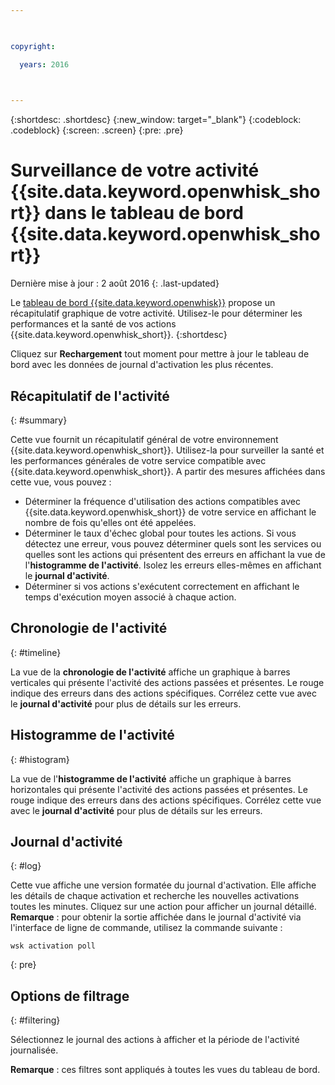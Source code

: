 ```yaml
---

 

copyright:

  years: 2016

 

---
```


{:shortdesc: .shortdesc}
{:new_window: target="_blank"}
{:codeblock: .codeblock}
{:screen: .screen}
{:pre: .pre}

# Surveillance de votre activité {{site.data.keyword.openwhisk_short}} dans le tableau de bord {{site.data.keyword.openwhisk_short}}
Dernière mise à jour : 2 août 2016
{: .last-updated}

Le [tableau de bord {{site.data.keyword.openwhisk}}](https://{DomainName}/whisk/dashboard/) propose un récapitulatif
graphique de votre activité. Utilisez-le pour déterminer les performances et la santé de vos actions {{site.data.keyword.openwhisk_short}}. 
{:shortdesc}

Cliquez sur **Rechargement**  tout moment pour mettre à jour le tableau de bord avec les données de journal d'activation les plus
récentes.

## Récapitulatif de l'activité
{: #summary}

Cette vue fournit un récapitulatif général de votre environnement {{site.data.keyword.openwhisk_short}}. Utilisez-la pour
surveiller la santé et les performances générales de votre service compatible avec {{site.data.keyword.openwhisk_short}}. A partir des mesures
affichées dans cette vue, vous pouvez :
* Déterminer la fréquence d'utilisation des actions compatibles avec {{site.data.keyword.openwhisk_short}} de votre service en affichant le
nombre de fois qu'elles ont été appelées.
* Déterminer le taux d'échec global pour toutes les actions. Si vous détectez une erreur, vous pouvez déterminer quels sont les services ou
quelles sont les actions qui présentent des erreurs en affichant la vue de l'**histogramme de l'activité**. Isolez les erreurs elles-mêmes en
affichant le **journal d'activité**.
* Déterminer si vos actions s'exécutent correctement en affichant le temps d'exécution moyen associé à chaque action. 

<!-- For tips on improving performance, see troubleshooting? -->

## Chronologie de l'activité
{: #timeline}

La vue de la **chronologie de l'activité** affiche un graphique à barres verticales qui présente l'activité des
actions passées et
présentes. Le rouge indique des erreurs dans des actions spécifiques. Corrélez cette vue avec le **journal d'activité** pour plus de
détails sur les erreurs.

## Histogramme de l'activité
{: #histogram}

La vue de l'**histogramme de l'activité** affiche un graphique à barres horizontales qui présente l'activité des actions passées et
présentes. Le rouge indique des erreurs dans des actions spécifiques. Corrélez cette vue avec le **journal d'activité** pour plus de
détails sur les erreurs.

## Journal d'activité
{: #log}

Cette vue affiche une version formatée du journal d'activation. Elle affiche les détails de chaque activation et recherche les nouvelles activations
toutes les minutes. Cliquez sur une action pour afficher un journal détaillé. 
**Remarque** : pour obtenir la sortie affichée dans le
journal d'activité via l'interface de ligne de commande, utilisez la commande suivante : 

  ```
  wsk activation poll
  ```
  {: pre} 

## Options de filtrage
{: #filtering}

Sélectionnez le journal des actions à afficher et la période de l'activité journalisée. 

**Remarque** : ces filtres sont appliqués à toutes les vues du tableau de bord.
